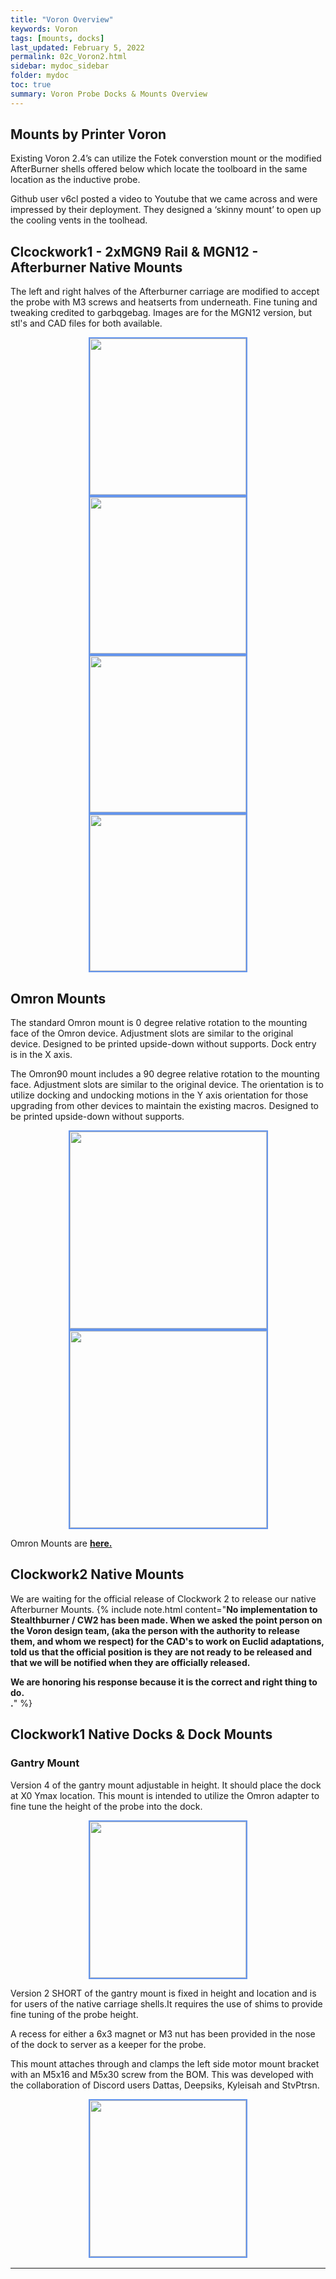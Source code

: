 ```yaml
---
title: "Voron Overview"
keywords: Voron
tags: [mounts, docks]
last_updated: February 5, 2022
permalink: 02c_Voron2.html
sidebar: mydoc_sidebar
folder: mydoc
toc: true
summary: Voron Probe Docks & Mounts Overview 
---
```


## Mounts by Printer Voron
Existing Voron 2.4’s can utilize the Fotek converstion mount or the modified AfterBurner shells offered below which locate the toolboard in the same location as the inductive probe.  

Github user v6cl posted a video to Youtube that we came across and were impressed by their deployment. They designed a ‘skinny mount’ to open up the cooling vents in the toolhead.  

## Clcockwork1 - 2xMGN9 Rail & MGN12 - Afterburner Native Mounts
The left and right halves of the Afterburner carriage are modified to accept the probe with M3 screws and heatserts from underneath. Fine tuning and tweaking credited to garbqgebag.  Images are for the MGN12 version, but stl's and CAD files for both available.   

<div style="width:100%;text-align:center;">
<a href="images\02-voron\afterburner-1.8.png" data-lity>
<img src="images\02-voron\afterburner-1.8.png" style="height:250px; border:2px solid CornflowerBlue"></a>

<a href="images\02-voron\Voron_Afterburner-Native.png" data-lity>
<img src="images\02-voron\Voron_Afterburner-Native.png" style="height:250px; border:2px solid CornflowerBlue"></a>

<a href="images\02-voron\image1.jpg" data-lity>
<img src="images\02-voron\image1.jpg" style="height:250px; border:2px solid CornflowerBlue"></a>

<a href="images\02-voron\image2.jpg" data-lity>
<img src="images\02-voron\image2.jpg" style="height:250px; border:2px solid CornflowerBlue"></a>
</div>  

## Omron Mounts  
The standard Omron mount is 0 degree relative rotation to the mounting face of the Omron device. Adjustment slots are similar to the original device.  Designed to be printed upside-down without supports.  Dock entry is in the X axis. 

The Omron90 mount includes a 90 degree relative rotation to the mounting face. Adjustment slots are similar to the original device.  The orientation is to utilize docking and undocking motions in the Y axis orientation for those upgrading from other devices to maintain the 
existing macros. Designed to be printed upside-down without supports.  

<div style="width:100%;text-align:center;"> <a href="stls\Omron\02_OmronFotec.png" data-lity>
<img src="stls\Omron\02_OmronFotec.png" style="height:315px; border:2px solid CornflowerBlue"></a>  

 <a href="stls\Omron\02_OmronFotec90.png" data-lity>
<img src="stls\Omron\02_OmronFotec90.png" style="height:315px; border:2px solid CornflowerBlue"></a>  
</div>  

Omron Mounts are <a href='https://github.com/nionio6915/Euclid_Probe/tree/main/stls/Mount%20Adapters/Omron' target="_blank"><b> here.</b></a>   

## Clockwork2 Native Mounts  
We are waiting for the official release of Clockwork 2 to release our native Afterburner Mounts. 
{% include note.html content="<b>No implementation to Stealthburner / CW2 has been made. When we asked the point person on the Voron design team, (aka the person with the authority to release them, and whom we respect)  for the CAD's to work on Euclid adaptations, told us that the official position is they are not ready to be released and that we will be notified when they are officially released.   

We are honoring his response because it is the correct and right thing to do.  
.</b>" %}


## Clockwork1 Native Docks & Dock Mounts  
### Gantry Mount 
Version 4 of the gantry mount adjustable in height. It should place the dock at X0 Ymax location. This mount is intended to utilize the Omron adapter to fine tune the height of the probe into the dock.  

<div style="width:100%;text-align:center;">
<a href="images\02-voron\GantryMountV4.png" data-lity>
<img src="images\02-voron\GantryMountV4.png" style="height:250px; border:2px solid CornflowerBlue"></a>
</div>  


Version 2 SHORT of the gantry mount is fixed in height and location and is for users of the native carriage shells.It requires the use of shims to provide fine tuning of the probe height. 

A recess for either a 6x3 magnet or M3 nut has been provided in the nose of the dock to server as a keeper for the probe.  

This mount attaches through and clamps the left side motor mount bracket with an M5x16 and M5x30 screw from the BOM.   This was developed with the collaboration of Discord users Dattas, Deepsiks, Kyleisah and StvPtrsn.

<div style="width:100%;text-align:center;">
<a href="images\02-voron\VoronGantryMountRev2.jpg" data-lity>
<img src="images\02-voron\VoronGantryMountRev2.jpg" style="height:250px; border:2px solid CornflowerBlue"></a>
</div>  

<div style="width:100%;text-align:center;">
<table>
<tr>
<td>
<div id="stl_cont00" style="width:450px;height:450px;margin:0 auto;">
  <script>
    var stl_viewer=new StlViewer
    (
      document.getElementById("stl_cont00"), 
      {
          allow_drag_and_drop: false, 
          auto_rotate:true,
          auto_resize:true,
          zoom:200,
          models: 
          [ 
            {filename:"https://raw.githubusercontent.com/nionio6915/Euclid_Probe/main/stls/Voron/VoronGantryMountRev_4_Set.stl",color:"#1E73BE", rotationx:5.0, rotationy:-0.50, rotationz:0.0} 
          ]
      }
    );
  </script>
</div>  
</td>
<td>
<div id="stl_cont01" style="width:450px;height:450px;margin:0 auto;">
  <script>
    var stl_viewer=new StlViewer
    (
      document.getElementById("stl_cont01"), 
      {
          allow_drag_and_drop: false, 
          auto_rotate:true,
          auto_resize:true,
          zoom:200,
          models: 
          [ 
            {filename:"https://raw.githubusercontent.com/nionio6915/Euclid_Probe/main/stls/Voron/VoronGantryMountRev2_Short.stl",color:"#1E73BE", rotationx:5.0, rotationy:-0.50, rotationz:0.0} 
          ]
      }
    );
  </script>
</div>  
</td>
</tr>
<tr>
<td>
  <a href="https://raw.githubusercontent.com/nionio6915/Euclid_Probe/main/stls/Voron/VoronGantryMountRev_4_Set.stl" target="blank">Voron 2.4 and Trident Gantry Mount Version 2</a>  
  </td>
  <td>
  <a href="https://raw.githubusercontent.com/nionio6915/Euclid_Probe/main/stls/Voron/VoronGantryMountRev2_Short.stl" target="blank">Voron 2.4 and Trident Gantry Mount Version 2 Short</a>  
  </td>
  </tr>
  </table>  
  </div>  

### Gantry Mount 90 Degree Probe 
This dock is orientated in the Y direction and attaches to the rear extrusion of the gantry, in the native holes of the left side motor bracket. Requires the use of the Omron90 degree mount. Attaches with longer screws, M5x20. 
Lateral Y adjustment via the thru-bolt on the bottom, M5x16. Fine vertical adjustment via the slotted holes in the Omron90 mount, or with shims between the Y adjuster. 

This configuration should be compatible with the other detachable probe macros for Voron.  

<div style="width:100%;text-align:center;">
<a href="images\02-voron\Voron2.4_XRailMount2.png" data-lity>
<img src="images\02-voron\Voron2.4_XRailMount2.png" style="height:250px; border:2px solid CornflowerBlue"></a>  

<a href="images\02-voron\Voron2.4_XRailMount.png" data-lity>
<img src="images\02-voron\Voron2.4_XRailMount.png" style="height:250px; border:2px solid CornflowerBlue"></a>  
</div>


<div style="width:100%;text-align:center;">
<a href="images\02-voron\VoronGantryMountRev2.jpg" data-lity>
<img src="images\02-voron\VoronGantryMountRev2.jpg" style="height:250px; border:2px solid CornflowerBlue"></a>  
</div>

<div style="width:100%;text-align:center;">
<table>
<tr>
  <td>
  <div id="stl_cont02" style="width:450px;height:450px;margin:0 auto;">
   <script>
    var stl_viewer=new StlViewer
    (
      document.getElementById("stl_cont02"), 
      {
          allow_drag_and_drop: false, 
          auto_rotate:true,
          auto_resize:true,
          zoom:80,
          models: 
          [ 
            {filename:"https://raw.githubusercontent.com/nionio6915/Euclid_Probe/main/stls/Voron/VoronGantryMount2_Bkt.stl",color:"#1E73BE", rotationx:5.0, rotationy:-0.50, rotationz:0.0} 
          ]
      }
    );
   </script>
  </div>  
 </td>
  <td>
   <div id="stl_cont03" style="width:450px;height:450px;margin:0 auto;">
    <script>
     var stl_viewer=new StlViewer
      (
      document.getElementById("stl_cont03"), 
        {
            allow_drag_and_drop: false, 
           auto_rotate:true,
           auto_resize:true,
           zoom:100,
           models: 
           [ 
             {filename:"https://raw.githubusercontent.com/nionio6915/Euclid_Probe/main/stls/Voron/VoronGantryMount2_Arm.stl",color:"#1E73BE", rotationx:5.0, rotationy:-0.50, rotationz:0.0} 
           ]
        }
      );
    </script>
   </div>  
  </td>
</tr>

 <tr>
 <td>
  <a href="https://raw.githubusercontent.com/nionio6915/Euclid_Probe/main/stls/Voron/VoronGantryMount2_Bkt.stl" target="blank">90 Degree Dock Bracket</a>  
  </td>
  <td>
  <a href="https://raw.githubusercontent.com/nionio6915/Euclid_Probe/main/stls/Voron/VoronGantryMount2_Arm.stl" target="blank">90 Degree Dock Arm</a>  
  </td>
  </tr>
</table>  

</div>  


## Voron 2.4 Bed Rail Mounted Dock  
The bed mounts are provided in 2 heights to suit the overall stack height of the bed plate and printing surfaces. This dock has been tested by multiple users. Fine tuning and tweaking credited to kageurufu.  

The stls are provided to print 'nose' down and have minimal print in place supports to ensure that the back shoulder is printed and aligned.  

The bed rail mount uses 2-M5x16 screws and extrusion nuts to attach to either side of the extrusions that support the bed.  

There are 2 hex-shaped cross holes to the main mounting screws- these are provide to insert M3 screws to use as fine adjusters without tapping. They can be M3 setscrews and left in place or any M3 screw used temporarily.   
<div style="width:100%;text-align:center;">
<a href="images\02-voron\VVoronBedPArtial.jpg" style="height:250px; border:2px solid CornflowerBlue"></a>

<a href="images\02-voron\Voron2.4BedMount.png" data-lity>
<img src="images\02-voron\Voron2.4BedMount.png" style="height:250px; border:2px solid CornflowerBlue"></a>  

<a href="images\02-voron\Voron2.4BedMount.png" data-lity>
<img src="images\02-voron\Voron2.4BedMount.png" style="height:250px; border:2px solid CornflowerBlue"></a>  
</div>   

## CAD Files
The current CAD files are <a href='https://github.com/nionio6915/Euclid_Probe/tree/main/CAD' target="_blank"><b> available here in the repo.</b></a>